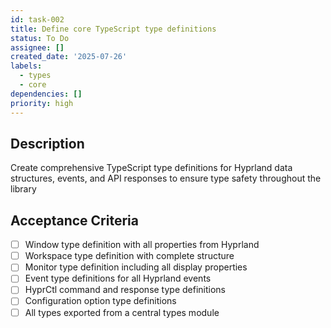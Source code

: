 ```yaml
---
id: task-002
title: Define core TypeScript type definitions
status: To Do
assignee: []
created_date: '2025-07-26'
labels:
  - types
  - core
dependencies: []
priority: high
---
```


## Description

Create comprehensive TypeScript type definitions for Hyprland data structures, events, and API responses to ensure type safety throughout the library

## Acceptance Criteria

- [ ] Window type definition with all properties from Hyprland
- [ ] Workspace type definition with complete structure
- [ ] Monitor type definition including all display properties
- [ ] Event type definitions for all Hyprland events
- [ ] HyprCtl command and response type definitions
- [ ] Configuration option type definitions
- [ ] All types exported from a central types module
